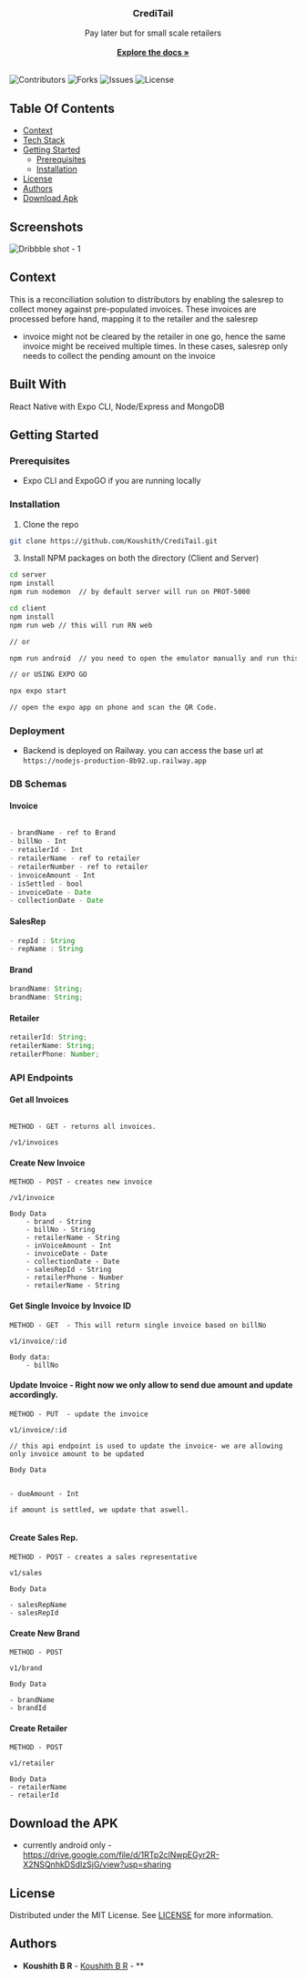 <br/>
<p align="center">
  <h3 align="center">CrediTail</h3>

  <p align="center">
    Pay later but for small scale retailers
    <br/>
    <br/>
    <a href="https://github.com/koushith/CrediTail"><strong>Explore the docs »</strong></a>
    <br/>
    <br/>
  </p>
</p>

![Contributors](https://img.shields.io/github/contributors/koushith/CrediTail?color=dark-green) ![Forks](https://img.shields.io/github/forks/koushith/CrediTail?style=social) ![Issues](https://img.shields.io/github/issues/koushith/CrediTail) ![License](https://img.shields.io/github/license/koushith/CrediTail)

## Table Of Contents

- [Context](#Context)
- [Tech Stack](#built-with)
- [Getting Started](#getting-started)
  - [Prerequisites](#prerequisites)
  - [Installation](#installation)
- [License](#license)
- [Authors](#authors)
- [Download Apk](#download)

## Screenshots

![Dribbble shot - 1](https://user-images.githubusercontent.com/30016242/230851429-24b4d646-01ab-4928-ba6e-ed71ad78a4f5.png)

## Context

This is a reconciliation solution to distributors by enabling the salesrep to collect money against pre-populated invoices.
These invoices are processed before hand, mapping it to the retailer and the salesrep

- invoice might not be cleared by the retailer in one go, hence the same invoice might be received multiple times. In these cases, salesrep only needs to collect the pending amount on the invoice


## Built With

React Native with Expo CLI, Node/Express and MongoDB

## Getting Started

### Prerequisites

- Expo CLI and ExpoGO if you are running locally

### Installation

1. Clone the repo

```sh
git clone https://github.com/Koushith/CrediTail.git
```

3. Install NPM packages on both the directory (Client and Server)

```sh
cd server
npm install
npm run nodemon  // by default server will run on PROT-5000
```

```sh
cd client
npm install
npm run web // this will run RN web

// or

npm run android  // you need to open the emulator manually and run this command(if you are on Windows and Linux.

// or USING EXPO GO

npx expo start

// open the expo app on phone and scan the QR Code.

```

### Deployment

- Backend is deployed on Railway. you can access the base url at
  `https://nodejs-production-8b92.up.railway.app`

### DB Schemas

#### Invoice

```js

- brandName - ref to Brand
- billNo - Int
- retailerId - Int
- retailerName - ref to retailer
- retailerNumber - ref to retailer
- invoiceAmount - Int
- isSettled - bool
- invoiceDate - Date
- collectionDate - Date

```

#### SalesRep

```js
- repId : String
- repName : String
```

#### Brand

```js
brandName: String;
brandName: String;
```

#### Retailer

```js
retailerId: String;
retailerName: String;
retailerPhone: Number;
```

### API Endpoints

#### Get all Invoices

```

METHOD - GET - returns all invoices.

/v1/invoices

```

#### Create New Invoice

```
METHOD - POST - creates new invoice

/v1/invoice

Body Data
    - brand - String
    - billNo - String
    - retailerName - String
    - inVoiceAmount - Int
    - invoiceDate - Date
    - collectionDate - Date
    - salesRepId - String
    - retailerPhone - Number
    - retailerName - String

```

#### Get Single Invoice by Invoice ID

```
METHOD - GET  - This will return single invoice based on billNo

v1/invoice/:id

Body data:
    - billNo

```

#### Update Invoice - Right now we only allow to send due amount and update accordingly.

```
METHOD - PUT  - update the invoice

v1/invoice/:id

// this api endpoint is used to update the invoice- we are allowing only invoice amount to be updated

Body Data


- dueAmount - Int

if amount is settled, we update that aswell.


```

#### Create Sales Rep.

```
METHOD - POST - creates a sales representative

v1/sales

Body Data

- salesRepName
- salesRepId

```

#### Create New Brand

```
METHOD - POST

v1/brand

Body Data

- brandName
- brandId

```

#### Create Retailer

```
METHOD - POST

v1/retailer

Body Data
- retailerName
- retailerId

```

## Download the APK

- currently android only - https://drive.google.com/file/d/1RTp2clNwpEGyr2R-X2NSQnhkDSdIzSjG/view?usp=sharing

## License

Distributed under the MIT License. See [LICENSE](https://github.com/koushith/CrediTail/blob/main/LICENSE.md) for more information.

## Authors

- **Koushith B R** - [Koushith B R](https://github.com/koushith) - \*\*
